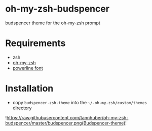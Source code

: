 oh-my-zsh-budspencer
====================

budspencer theme for the oh-my-zsh prompt

# Requirements
* zsh
* [oh-my-zsh][1]
* [powerline font][2]

# Installation
* copy ```budspencer.zsh-theme``` into the ```~/.oh-my-zsh/custom/themes``` directory 

[1]: https://github.com/robbyrussell/oh-my-zsh
[2]: https://github.com/Lokaltog/powerline-fonts

!https://raw.githubusercontent.com/tannhuber/oh-my-zsh-budspencer/master/budspencer.png(Budspencer-theme)!               

